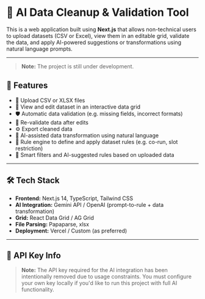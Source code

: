# 🧹 AI Data Cleanup & Validation Tool

This is a web application built using **Next.js** that allows non-technical users to upload datasets (CSV or Excel), view them in an editable grid, validate the data, and apply AI-powered suggestions or transformations using natural language prompts.

---

> **Note:** The project is still under development.


## 🚀 Features

- 📁 Upload CSV or XLSX files
- 🧮 View and edit dataset in an interactive data grid
- 🛡️ Automatic data validation (e.g. missing fields, incorrect formats)
- 🔁 Re-validate data after edits
- ⚙️ Export cleaned data
- 🤖 AI-assisted data transformation using natural language
- 🔧 Rule engine to define and apply dataset rules (e.g. co-run, slot restriction)
- 🧠 Smart filters and AI-suggested rules based on uploaded data

---

## 🛠️ Tech Stack

- **Frontend:** Next.js 14, TypeScript, Tailwind CSS
- **AI Integration:** Gemini API / OpenAI (prompt-to-rule + data transformation)
- **Grid:** React Data Grid / AG Grid
- **File Parsing:** Papaparse, xlsx
- **Deployment:** Vercel / Custom (as preferred)

---

## 🔐 API Key Info

> **Note:** The API key required for the AI integration has been intentionally removed due to usage constraints. You must configure your own key locally if you'd like to run this project with full AI functionality.
